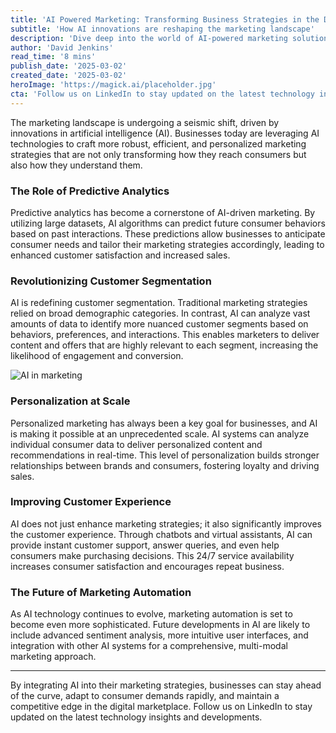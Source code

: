 ```yaml
---
title: 'AI Powered Marketing: Transforming Business Strategies in the Digital Age'
subtitle: 'How AI innovations are reshaping the marketing landscape'
description: 'Dive deep into the world of AI-powered marketing solutions and explore how they are revolutionizing business strategies. This article uncovers how AI technologies like predictive analytics, customer segmentation, and personalized marketing are driving efficiency and growth in digital marketing.'
author: 'David Jenkins'
read_time: '8 mins'
publish_date: '2025-03-02'
created_date: '2025-03-02'
heroImage: 'https://magick.ai/placeholder.jpg'
cta: 'Follow us on LinkedIn to stay updated on the latest technology insights and developments.'
---
```


The marketing landscape is undergoing a seismic shift, driven by innovations in artificial intelligence (AI). Businesses today are leveraging AI technologies to craft more robust, efficient, and personalized marketing strategies that are not only transforming how they reach consumers but also how they understand them.

### The Role of Predictive Analytics

Predictive analytics has become a cornerstone of AI-driven marketing. By utilizing large datasets, AI algorithms can predict future consumer behaviors based on past interactions. These predictions allow businesses to anticipate consumer needs and tailor their marketing strategies accordingly, leading to enhanced customer satisfaction and increased sales.

### Revolutionizing Customer Segmentation

AI is redefining customer segmentation. Traditional marketing strategies relied on broad demographic categories. In contrast, AI can analyze vast amounts of data to identify more nuanced customer segments based on behaviors, preferences, and interactions. This enables marketers to deliver content and offers that are highly relevant to each segment, increasing the likelihood of engagement and conversion.

![AI in marketing](https://i.magick.ai/PIXE/1234567890_magick_img.webp)  <!-- Example image representing AI in marketing -->

### Personalization at Scale

Personalized marketing has always been a key goal for businesses, and AI is making it possible at an unprecedented scale. AI systems can analyze individual consumer data to deliver personalized content and recommendations in real-time. This level of personalization builds stronger relationships between brands and consumers, fostering loyalty and driving sales.

### Improving Customer Experience

AI does not just enhance marketing strategies; it also significantly improves the customer experience. Through chatbots and virtual assistants, AI can provide instant customer support, answer queries, and even help consumers make purchasing decisions. This 24/7 service availability increases consumer satisfaction and encourages repeat business.

### The Future of Marketing Automation

As AI technology continues to evolve, marketing automation is set to become even more sophisticated. Future developments in AI are likely to include advanced sentiment analysis, more intuitive user interfaces, and integration with other AI systems for a comprehensive, multi-modal marketing approach.

---

By integrating AI into their marketing strategies, businesses can stay ahead of the curve, adapt to consumer demands rapidly, and maintain a competitive edge in the digital marketplace. Follow us on LinkedIn to stay updated on the latest technology insights and developments.